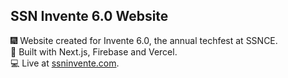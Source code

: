 ## SSN Invente 6.0 Website

🎆 Website created for Invente 6.0, the annual techfest at SSNCE.<br />
🔨 Built with Next.js, Firebase and Vercel. <br />
💻 Live at [ssninvente.com](ssninvente.com).